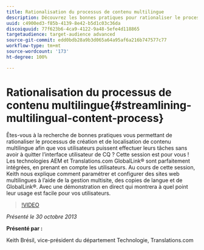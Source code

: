 ```yaml
---
title: Rationalisation du processus de contenu multilingue
description: Découvrez les bonnes pratiques pour rationaliser le processus de création et de localisation de contenu multilingue afin que vos utilisateurs puissent effectuer leurs tâches sans avoir à quitter l’interface utilisateur de CQ. Les technologies AEM et Translations.com GlobalLink® sont parfaitement intégrées, en prenant en compte les utilisateurs. Keith nous montrera comment paramétrer et configurer des sites web multilingues à l’aide de la gestion multisite, des copies de langue et de GlobalLink®. Avec une démonstration en direct qui montrera à quel point leur usage est facile pour vos utilisateurs.
uuid: c4900ed3-f85b-4139-8e42-b5d1c03c36da
discoiquuid: 77f623b6-4ca9-4122-9a48-5efe4d118865
targetaudience: target-audience advanced
source-git-commit: edd0bdb28a9b3d065a64a95af6a216b747577c77
workflow-type: tm+mt
source-wordcount: '173'
ht-degree: 100%

---
```


# Rationalisation du processus de contenu multilingue{#streamlining-multilingual-content-process}

Êtes-vous à la recherche de bonnes pratiques vous permettant de rationaliser le processus de création et de localisation de contenu multilingue afin que vos utilisateurs puissent effectuer leurs tâches sans avoir à quitter l’interface utilisateur de CQ ? Cette session est pour vous ! Les technologies AEM et Translations.com GlobalLink® sont parfaitement intégrées, en prenant en compte les utilisateurs. Au cours de cette session, Keith nous explique comment paramétrer et configurer des sites web multilingues à l’aide de la gestion multisite, des copies de langue et de GlobalLink®. Avec une démonstration en direct qui montrera à quel point leur usage est facile pour vos utilisateurs.

>[!VIDEO](https://video.tv.adobe.com/v/19569/?quality=9)

*Présenté le 30 octobre 2013*

**Présenté par :**

Keith Brésil, vice-président du département Technologie, Translations.com

<!--
[Get back to the Overview](https://helpx.adobe.com/experience-manager/kt/eseminars/gems/aem-index.html)
-->
